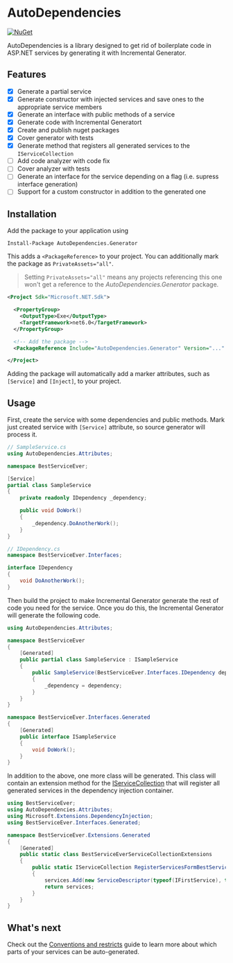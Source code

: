 # AutoDependencies

[![NuGet](https://img.shields.io/nuget/v/AutoDependencies.Generator.svg)](https://www.nuget.org/packages/AutoDependencies.Generator/)

AutoDependencies is a library designed to get rid of boilerplate code in ASP.NET services by generating it with Incremental Generator.

## Features

- [x] Generate a partial service
- [x] Generate constructor with injected services and save ones to the appropriate service members
- [x] Generate an interface with public methods of a service
- [x] Generate code with Incremental Generatort
- [x] Create and publish nuget packages
- [x] Cover generator with tests 
- [x] Generate method that registers all generated services to the `IServiceCollection`
- [ ] Add code analyzer with code fix
- [ ] Cover analyzer with tests
- [ ] Generate an interface for the service depending on a flag (i.e. supress interface generation)
- [ ] Support for a custom constructor in addition to the generated one

## Installation

Add the package to your application using

```shell
Install-Package AutoDependencies.Generator
```


This adds a `<PackageReference>` to your project. You can additionally mark the package as `PrivateAssets="all"`.

> Setting `PrivateAssets="all"` means any projects referencing this one won't get a reference to the _AutoDependencies.Generator_ package.
```xml
<Project Sdk="Microsoft.NET.Sdk">

  <PropertyGroup>
    <OutputType>Exe</OutputType>
    <TargetFramework>net6.0</TargetFramework>
  </PropertyGroup>

  <!-- Add the package -->
  <PackageReference Include="AutoDependencies.Generator" Version="..." PrivateAssets="all"/>

</Project>
```

Adding the package will automatically add a marker attributes, such as `[Service]` and `[Inject]`, to your project.

## Usage

First, create the service with some dependencies and public methods. Mark just created service with `[Service]` attribute, so source generator will process it.

```csharp
// SampleService.cs
using AutoDependencies.Attributes;

namespace BestServiceEver;

[Service]
partial class SampleService
{
    private readonly IDependency _dependency;

    public void DoWork() 
    {
        _dependency.DoAnotherWork();
    }
}

// IDependency.cs
namespace BestServiceEver.Interfaces;

interface IDependency
{
    void DoAnotherWork();
}
```

Then build the project to make Incremental Generator generate the rest of code you need for the service. Once you do this, the Incremental Generator will generate the following code.

```csharp
using AutoDependencies.Attributes;

namespace BestServiceEver 
{
    [Generated]
    public partial class SampleService : ISampleService
    {
        public SampleService(BestServiceEver.Interfaces.IDependency dependency)
        {
            _dependency = dependency;
        }
    }
}

namespace BestServiceEver.Interfaces.Generated
{
    [Generated]
    public interface ISampleService
    {
        void DoWork();
    }
}
```

In addition to the above, one more class will be generated. This class will contain an extension method for the [IServiceCollection](https://docs.microsoft.com/ru-ru/dotnet/api/microsoft.extensions.dependencyinjection.iservicecollection?view=dotnet-plat-ext-6.0) that will register all generated services in the dependency injection container.

```csharp
using BestServiceEver;
using AutoDependencies.Attributes;
using Microsoft.Extensions.DependencyInjection;
using BestServiceEver.Interfaces.Generated;

namespace BestServiceEver.Extensions.Generated
{
    [Generated]
    public static class BestServiceEverServiceCollectionExtensions
    {
        public static IServiceCollection RegisterServicesFormBestServiceEver(this IServiceCollection services, ServiceLifetime lifetime)
        {
            services.Add(new ServiceDescriptor(typeof(IFirstService), typeof(FirstService), lifetime));
            return services;
        }
    }
}
```

## What's next

Check out the [Conventions and restricts](./docs/convention.md) guide to learn more about which parts of your services can be auto-generated.
